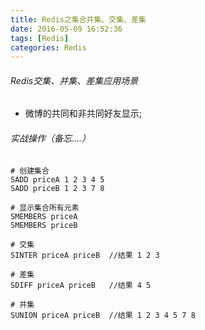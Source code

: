 ```yaml
---
title: Redis之集合并集、交集、差集
date: 2016-05-09 16:52:36
tags: [Redis]
categories: Redis
---
```

###### Redis交集、并集、差集应用场景
- 微博的共同和非共同好友显示;

###### 实战操作（备忘....）
```
# 创建集合
SADD priceA 1 2 3 4 5
SADD priceB 1 2 3 7 8

# 显示集合所有元素
SMEMBERS priceA
SMEMBERS priceB

# 交集
SINTER priceA priceB  //结果 1 2 3

# 差集
SDIFF priceA priceB   //结果 4 5

# 并集
SUNION priceA priceB  //结果 1 2 3 4 5 7 8
```

